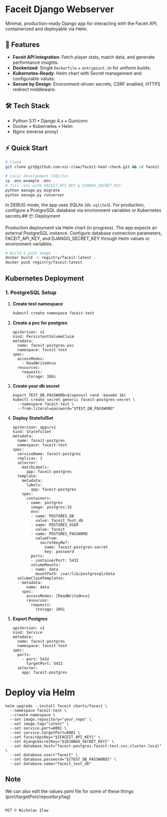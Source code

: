 # Faceit Django Webserver


Minimal, production-ready Django app for interacting with the Faceit API, containerized and deployable via Helm.

## 🚀 Features

- **Faceit API Integration**: Fetch player stats, match data, and generate performance insights.
- **Dockerized**: Single `Dockerfile` + `entrypoint.sh` for uniform builds.
- **Kubernetes-Ready**: Helm chart with Secret management and configurable values.
- **Secure by Design**: Environment-driven secrets, CSRF enabled, HTTPS redirect middleware.

## 🛠️ Tech Stack

- Python 3.11 • Django 4.x • Gunicorn
- Docker • Kubernetes • Helm
- Nginx (reverse proxy)

## ⚡ Quick Start

```bash
# Clone
git clone git@github.com:nic-ilow/faceit-heat-check.git && cd faceit

# Local development (SQLite)
cp .env.example .env
# fill .env with FACEIT_API_KEY & DJANGO_SECRET_KEY
python manage.py migrate
python manage.py runserver
```

In DEBUG mode, the app uses SQLite (`db.sqlite3`). For production, configure a PostgreSQL database via environment variables or Kubernetes secrets.## 📦 Deployment

Production deployment via Helm chart (in progress). The app expects an external PostgreSQL instance. Configure database connection parameters, FACEIT_API_KEY, and DJANGO_SECRET_KEY through Helm values or environment variables.

```bash
# Build & push image
docker build -t registry/faceit:latest .
docker push registry/faceit:latest
```

## Kubernetes Deployment

### 1. PostgreSQL Setup

1. **Create test namespace**  
   ```bash
   kubectl create namespace faceit-test
   ```

2. **Create a pvc for postgres**
    ```
    apiVersion: v1
    kind: PersistentVolumeClaim
    metadata:
      name: faceit-postgres-pvc
      namespace: faceit-test
    spec:
      accessModes:
        - ReadWriteOnce
      resources:
        requests:
          storage: 10Gi
    ```

3. **Create your db secret**
    ```
    export TEST_DB_PASSWORD=$(openssl rand -base64 16)
    kubectl create secret generic faceit-postgres-secret \
      --namespace faceit-test \
      --from-literal=password="$TEST_DB_PASSWORD"
    ```


4. **Deploy StatefulSet**
    ```
    apiVersion: apps/v1
    kind: StatefulSet
    metadata:
      name: faceit-postgres
      namespace: faceit-test
    spec:
      serviceName: faceit-postgres
      replicas: 1
      selector:
        matchLabels:
          app: faceit-postgres
      template:
        metadata:
          labels:
            app: faceit-postgres
        spec:
          containers:
          - name: postgres
            image: postgres:15
            env:
            - name: POSTGRES_DB
              value: faceit_test_db
            - name: POSTGRES_USER
              value: faceit
            - name: POSTGRES_PASSWORD
              valueFrom:
                secretKeyRef:
                  name: faceit-postgres-secret
                  key: password
            ports:
            - containerPort: 5432
            volumeMounts:
            - name: data
              mountPath: /var/lib/postgresql/data
      volumeClaimTemplates:
      - metadata:
          name: data
        spec:
          accessModes: [ReadWriteOnce]
          resources:
            requests:
              storage: 10Gi
    ```

5. **Export Postgres**
    ```
    apiVersion: v1
    kind: Service
    metadata:
      name: faceit-postgres
      namespace: faceit-test
    spec:
      ports:
        - port: 5432
          targetPort: 5432
      selector:
        app: faceit-postgres
    ```

# Deploy via Helm

```
helm upgrade --install faceit charts/faceit \
  --namespace faceit-test \
  --create-namespace \
  --set image.repository="your_repo" \
  --set image.tag="latest" \
  --set service.port=8001 \
  --set service.targetPort=8001 \
  --set faceitApiKey="${FACEIT_API_KEY}" \
  --set djangoSecretKey="${DJANGO_SECRET_KEY}" \
  --set database.host="faceit-postgres.faceit-test.svc.cluster.local" \
  --set database.user="faceit" \
  --set database.password="${TEST_DB_PASSWORD}" \
  --set database.name="faceit_test_db"
```

## Note
We can also edit the values.yaml file for some of these things (port/targetPort/repository/tag)

```## 📄 License

MIT © Nicholas Ilow


